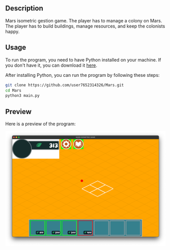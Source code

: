 
## Description

Mars isometric gestion game. The player has to manage a colony on Mars. The player has to build buildings, manage resources, and keep the colonists happy. 


## Usage

To run the program, you need to have Python installed on your machine. If you don't have it, you can download it [here](https://www.python.org/downloads/).

After installing Python, you can run the program by following these steps:

```bash
git clone https://github.com/user7652314326/Mars.git
cd Mars
python3 main.py
```


## Preview

Here is a preview of the program:

![alt text](<assets/readme/Screenshot 2024-06-28 at 16.34.23.png>)